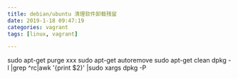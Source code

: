 ```yaml
---
title: debian/ubuntu 清理软件卸载残留
date: 2019-1-18 09:47:19
categories: vagrant
tags: [linux, vagrant]

---
```


sudo apt-get purge xxx
sudo apt-get autoremove
sudo apt-get clean
dpkg -l |grep ^rc|awk '{print $2}' |sudo xargs dpkg -P
